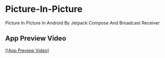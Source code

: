 # Picture-In-Picture
Picture In Picture In Android By Jetpack Compose And Broadcast Receiver

## App Preview Video

[![App Preview Video]](https://github.com/samehesmael277/Picture-In-Picture/assets/91541580/981f4d24-2aed-466c-9eb2-98f6e94b20e9)

